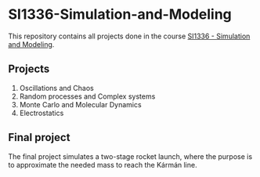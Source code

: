 # SI1336-Simulation-and-Modeling

This repository contains all projects done in the course [SI1336 - Simulation and Modeling](https://www.kth.se/student/kurser/kurs/SI1336).

## Projects

1. Oscillations and Chaos
2. Random processes and Complex systems
3. Monte Carlo and Molecular Dynamics
4. Electrostatics 

## Final project

The final project simulates a two-stage rocket launch, where the purpose is to approximate the needed mass to reach the Kármán line.
